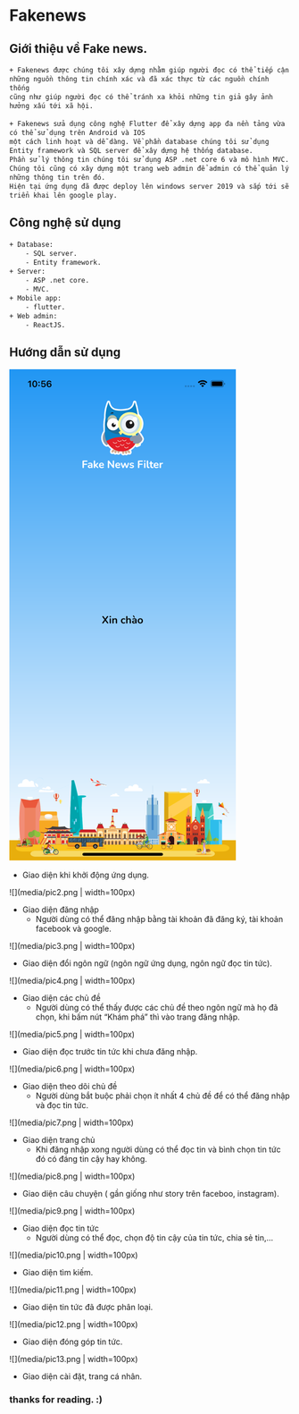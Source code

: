 # Fakenews 
## Giới thiệu về Fake news.
```
+ Fakenews được chúng tôi xây dựng nhằm giúp người đọc có thể tiếp cận
những nguồn thông tin chính xác và đã xác thực từ các nguồn chính thống
cũng như giúp người đọc có thể tránh xa khỏi những tin giả gây ảnh hưởng xấu tới xã hội.

+ Fakenews sửa dụng công nghệ Flutter để xây dựng app đa nền tảng vừa có thể sử dụng trên Android và IOS
một cách linh hoạt và dễ dàng. Về phần database chúng tôi sử dụng Entity framework và SQL server để xây dựng hệ thống database.
Phần sử lý thông tin chúng tôi sử dụng ASP .net core 6 và mô hình MVC.
Chúng tôi cũng có xây dựng một trang web admin để admin có thể quản lý những thông tin trên đó.
Hiện tại ứng dụng đã được deploy lên windows server 2019 và sắp tới sẽ triển khai lên google play.
```

## Công nghệ sử dụng
```
+ Database:
    - SQL server.
    - Entity framework.
+ Server:
    - ASP .net core.
    - MVC.
+ Mobile app:
    - flutter.
+ Web admin:
    - ReactJS.
```

## Hướng dẫn sử dụng

![](media/pic1.png)
+ Giao diện khi khởi động ứng dụng.

![](media/pic2.png | width=100px)
+ Giao diện đăng nhập
    - Người dùng có thể đăng nhập bằng tài khoản đã đăng ký, tài khoản facebook và google.

![](media/pic3.png | width=100px)
+ Giao diện đổi ngôn ngữ (ngôn ngữ ứng dụng, ngôn ngữ đọc tin tức).

![](media/pic4.png | width=100px)
+ Giao diện các chủ đề
    - Người dùng có thể thấy được các chủ đề theo ngôn ngữ mà họ đã chọn, khi bấm nút “Khám phá” thì vào trang đăng nhập.

![](media/pic5.png | width=100px)
+ Giao diện đọc trước tin tức khi chưa đăng nhập.

![](media/pic6.png | width=100px)
+ Giao diện theo dõi chủ đề
    - Người dùng bắt buộc phải chọn ít nhất 4 chủ đề để có thể đăng nhập và đọc tin tức.

![](media/pic7.png | width=100px)
+ Giao diện trang chủ
    - Khi đăng nhập xong người dùng có thể đọc tin và bình chọn tin tức đó có đáng tin cậy hay không.

![](media/pic8.png | width=100px)
+ Giao diện câu chuyện ( gần giống như story trên faceboo, instagram).

![](media/pic9.png | width=100px)
+ Giao diện đọc tin tức
    - Người dùng có thể đọc, chọn độ tin cậy của tin tức, chia sẻ tin,…

![](media/pic10.png | width=100px)
+ Giao diện tìm kiếm.

![](media/pic11.png | width=100px)
+ Giao diện tin tức đã được phân loại.

![](media/pic12.png | width=100px)
+ Giao diện đóng góp tin tức.

![](media/pic13.png | width=100px)
+ Giao diện cài đặt, trang cá nhân.

### thanks for reading. :)
